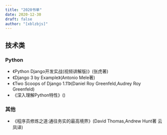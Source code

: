 ```yaml
---
title: "2020书单"
date: 2020-12-30
draft: false
author: "[xblzbjs]"
---
```



## 技术类

### Python
- 《Python Django开发实战(视频讲解版)》(张虎著)
- 《Django 3 by Example》(Antonio Mele著)
- 《Two Scoops of Django 1.11》(Daniel Roy Greenfeld,Audrey Roy Greenfeld)
- 《深入理解Python特性》()   

### 其他
- 《程序员修炼之道:通往务实的最高境界》(David Thomas,Andrew Hunt著 云凤译)

